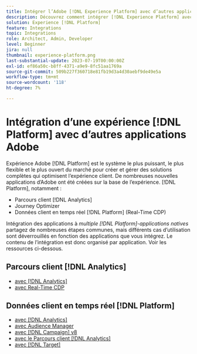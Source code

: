 ```yaml
---
title: Intégrer l’Adobe [!DNL Experience Platform] avec d’autres applications Adobe
description: Découvrez comment intégrer [!DNL Experience Platform] avec d’autres applications Adobe.
solution: Experience [!DNL Platform]
feature: Integrations
topic: Integrations
role: Architect, Admin, Developer
level: Beginner
jira: null
thumbnail: experience-platform.png
last-substantial-update: 2023-07-19T00:00:00Z
exl-id: ef86a50c-b8ff-4371-a9e9-8fc51aa1769a
source-git-commit: 509b227f360718e81fb19d3a4d30aebf9de49e5a
workflow-type: tm+mt
source-wordcount: '118'
ht-degree: 7%

---
```


# Intégration d’une expérience [!DNL Platform] avec d’autres applications Adobe

Expérience Adobe [!DNL Platform] est le système le plus puissant, le plus flexible et le plus ouvert du marché pour créer et gérer des solutions complètes qui optimisent l’expérience client. De nombreuses nouvelles applications d’Adobe ont été créées sur la base de l’expérience. [!DNL Platform], notamment :

* Parcours client [!DNL Analytics]
* Journey Optimizer
* Données client en temps réel [!DNL Platform] (Real-Time CDP)

Intégration des applications à _multiple [!DNL Platform]-applications natives_ partagez de nombreuses étapes communes, mais différents cas d’utilisation sont déverrouillés en fonction des applications que vous intégrez. Le contenu de l’intégration est donc organisé par application. Voir les ressources ci-dessous.


## Parcours client [!DNL Analytics]

* [avec [!DNL Analytics]](../cja/customer-journey-analytics-analytics.md)
* [avec Real-Time CDP](../cja/cja-rtcdp.md)

## Données client en temps réel [!DNL Platform]

* [avec [!DNL Analytics]](../rtcdp/rtcdp-analytics.md)
* [avec Audience Manager](../rtcdp/rtcdp-aam.md)
* [avec [!DNL Campaign] v8](../rtcdp/rtcdp-campaign.md)
* [avec le Parcours client [!DNL Analytics]](../rtcdp/rtcdp-cja.md)
* [avec [!DNL Target]](../rtcdp/rtcdp-target.md)
